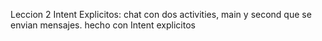 Leccion 2 Intent Explicitos:
chat con dos activities, main y second que se envian mensajes.
hecho con Intent explicitos